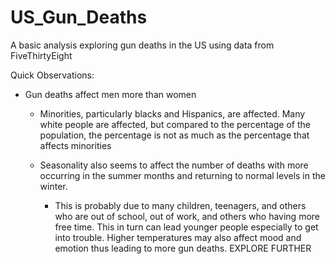 # US_Gun_Deaths
A basic analysis exploring gun deaths in the US using data from FiveThirtyEight

Quick Observations:
- Gun deaths affect men more than women
    - Minorities, particularly blacks and Hispanics, are affected. Many white people are affected, but compared to the percentage of the population, the percentage is not as much as the percentage that affects minorities

    - Seasonality also seems to affect the number of deaths with more occurring in the summer months and returning to normal levels in the winter.
        - This is probably due to many children, teenagers, and others who are out of school, out of work, and others who having more free time. This in turn can lead younger people especially to get into trouble. Higher temperatures may also affect mood and emotion thus leading to more gun deaths. EXPLORE FURTHER